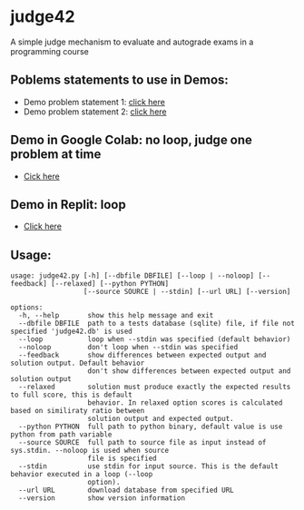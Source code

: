 # judge42

A simple judge mechanism to evaluate and autograde exams in a programming course

## Poblems statements to use in Demos:

- Demo problem statement 1: [click here](https://https://drive.google.com/file/d/1MAAfQFjSs70xd4EeNb0hSpTXa8EJReGD/view?usp=drivesdk)
- Demo problem statement 2: [click here](https://drive.google.com/file/d/1DDrM8AAZQ9W5ovhTYG8P4pdhj-UwojdN/view?usp=drivesdk)

## Demo in Google Colab: no loop, judge one problem at time

- [Cick here](https://colab.research.google.com/drive/1hrunVrsoLIi7HO6cZYb515bvsJgW4jFr?usp=sharing)

## Demo in Replit: loop

- [Click here](https://replit.com/@JuanFelipeFel49/judge42-demo?v=1)

## Usage:

```
usage: judge42.py [-h] [--dbfile DBFILE] [--loop | --noloop] [--feedback] [--relaxed] [--python PYTHON]
                  [--source SOURCE | --stdin] [--url URL] [--version]

options:
  -h, --help       show this help message and exit
  --dbfile DBFILE  path to a tests database (sqlite) file, if file not specified 'judge42.db' is used
  --loop           loop when --stdin was specified (default behavior)
  --noloop         don't loop when --stdin was specified
  --feedback       show differences between expected output and solution output. Default behavior
                   don't show differences between expected output and solution output
  --relaxed        solution must produce exactly the expected results to full score, this is default
                   behavior. In relaxed option scores is calculated based on similiraty ratio between
                   solution output and expected output.
  --python PYTHON  full path to python binary, default value is use python from path variable
  --source SOURCE  full path to source file as input instead of sys.stdin. --noloop is used when source
                   file is specified
  --stdin          use stdin for input source. This is the default behavior executed in a loop (--loop
                   option).
  --url URL        download database from specified URL
  --version        show version information
```
